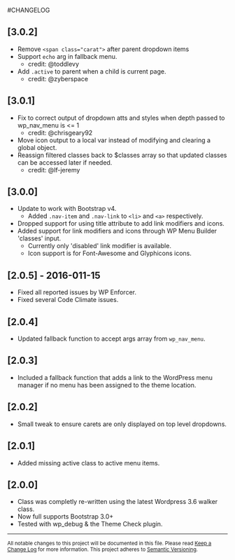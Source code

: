 #CHANGELOG

## [3.0.2]

- Remove `<span class="carat">` after parent dropdown items
- Support `echo` arg in fallback menu.
	- credit: @toddlevy
- Add `.active` to parent when a child is current page.
	- credit: @zyberspace

## [3.0.1]

- Fix to correct output of dropdown atts and styles when depth passed to wp_nav_menu is <= 1
	- credit: @chrisgeary92
- Move icon output to a local var instead of modifying and clearing a global object.
- Reassign filtered classes back to $classes array so that updated classes can be accessed later if needed.
	- credit: @lf-jeremy

## [3.0.0]

- Update to work with Bootstrap v4.
	- Added `.nav-item` and `.nav-link` to `<li>` and `<a>` respectively.
- Dropped support for using title attribute to add link modifiers and icons.
- Added support for link modifiers and icons through WP Menu Builder 'classes' input.
	- Currently only 'disabled' link modifier is available.
	- Icon support is for Font-Awesome and Glyphicons icons.

## [2.0.5] - 2016-011-15

- Fixed all reported issues by WP Enforcer.
- Fixed several Code Climate issues.

## [2.0.4]

- Updated fallback function to accept args array from `wp_nav_menu`.

## [2.0.3]

- Included a fallback function that adds a link to the WordPress menu manager if no menu has been assigned to the theme location.

## [2.0.2]

- Small tweak to ensure carets are only displayed on top level dropdowns.

## [2.0.1]

- Added missing active class to active menu items.

## [2.0.0]

- Class was completly re-written using the latest Wordpress 3.6 walker class.
- Now full supports Bootstrap 3.0+
- Tested with wp_debug & the Theme Check plugin.


---
<small>All notable changes to this project will be documented in this file. Please read [Keep a Change Log](http://keepachangelog.com) for more information. This project adheres to [Semantic Versioning](http://semver.org).</small>
